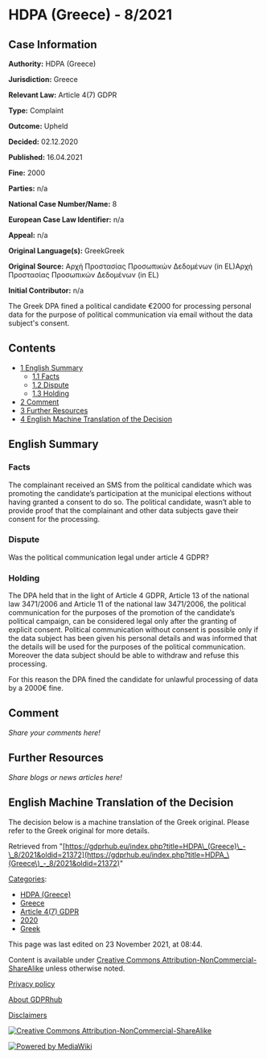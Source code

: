 # HDPA (Greece) - 8/2021

## Case Information

**Authority:** HDPA (Greece)

**Jurisdiction:** Greece

**Relevant Law:** Article 4(7) GDPR

**Type:** Complaint

**Outcome:** Upheld

**Decided:** 02.12.2020

**Published:** 16.04.2021

**Fine:** 2000

**Parties:** n/a

**National Case Number/Name:** 8

**European Case Law Identifier:** n/a

**Appeal:** n/a

**Original Language(s):** GreekGreek

**Original Source:** Αρχή Προστασίας Προσωπικών Δεδομένων (in EL)Αρχή Προστασίας Προσωπικών Δεδομένων (in EL)

**Initial Contributor:** n/a

The Greek DPA fined a political candidate €2000 for processing personal data for the purpose of political communication via email without the data subject's consent.

## Contents

*   [1 English Summary](#English_Summary)
    *   [1.1 Facts](#Facts)
    *   [1.2 Dispute](#Dispute)
    *   [1.3 Holding](#Holding)
*   [2 Comment](#Comment)
*   [3 Further Resources](#Further_Resources)
*   [4 English Machine Translation of the Decision](#English_Machine_Translation_of_the_Decision)

## English Summary

### Facts

The complainant received an SMS from the political candidate which was promoting the candidate’s participation at the municipal elections without having granted a consent to do so. The political candidate, wasn’t able to provide proof that the complainant and other data subjects gave their consent for the processing.

### Dispute

Was the political communication legal under article 4 GDPR?

### Holding

The DPA held that in the light of Article 4 GDPR, Article 13 of the national law 3471/2006 and Article 11 of the national law 3471/2006, the political communication for the purposes of the promotion of the candidate’s political campaign, can be considered legal only after the granting of explicit consent. Political communication without consent is possible only if the data subject has been given his personal details and was informed that the details will be used for the purposes of the political communication. Moreover the data subject should be able to withdraw and refuse this processing.

For this reason the DPA fined the candidate for unlawful processing of data by a 2000€ fine.

  

## Comment

_Share your comments here!_

## Further Resources

_Share blogs or news articles here!_

## English Machine Translation of the Decision

The decision below is a machine translation of the Greek original. Please refer to the Greek original for more details.

Retrieved from "[https://gdprhub.eu/index.php?title=HDPA\_(Greece)\_-\_8/2021&oldid=21372](https://gdprhub.eu/index.php?title=HDPA_\(Greece\)_-_8/2021&oldid=21372)"

[Categories](/index.php?title=Special:Categories "Special:Categories"):

*   [HDPA (Greece)](/index.php?title=Category:HDPA_\(Greece\) "Category:HDPA (Greece)")
*   [Greece](/index.php?title=Category:Greece "Category:Greece")
*   [Article 4(7) GDPR](/index.php?title=Category:Article_4\(7\)_GDPR "Category:Article 4(7) GDPR")
*   [2020](/index.php?title=Category:2020 "Category:2020")
*   [Greek](/index.php?title=Category:Greek "Category:Greek")

This page was last edited on 23 November 2021, at 08:44.

Content is available under [Creative Commons Attribution-NonCommercial-ShareAlike](https://creativecommons.org/licenses/by-nc-sa/4.0/) unless otherwise noted.

[Privacy policy](/index.php?title=GDPRhub:Privacy_policy)

[About GDPRhub](/index.php?title=GDPRhub:About)

[Disclaimers](/index.php?title=GDPRhub:General_disclaimer)

[![Creative Commons Attribution-NonCommercial-ShareAlike](/resources/assets/licenses/cc-by-nc-sa.png)](https://creativecommons.org/licenses/by-nc-sa/4.0/)

[![Powered by MediaWiki](/resources/assets/poweredby_mediawiki_88x31.png)](https://www.mediawiki.org/)